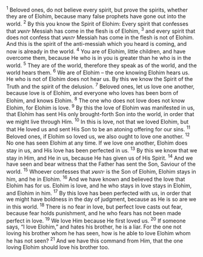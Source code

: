 <sup>1</sup> Beloved ones, do not believe every spirit, but prove the spirits, whether they are of Elohim, because many false prophets have gone out into the world.
<sup>2</sup> By this you know the Spirit of Elohim: Every spirit that confesses that יהושע Messiah has come in the flesh is of Elohim,
<sup>3</sup> and every spirit that does not confess that יהושע Messiah has come in the flesh is not of Elohim. And this is the spirit of the anti-messiah which you heard is coming, and now is already in the world.
<sup>4</sup> You are of Elohim, little children, and have overcome them, because He who is in you is greater than he who is in the world.
<sup>5</sup> They are of the world, therefore they speak as of the world, and the world hears them.
<sup>6</sup> We are of Elohim – the one knowing Elohim hears us. He who is not of Elohim does not hear us. By this we know the Spirit of the Truth and the spirit of the delusion.
<sup>7</sup> Beloved ones, let us love one another, because love is of Elohim, and everyone who loves has been born of Elohim, and knows Elohim.
<sup>8</sup> The one who does not love does not know Elohim, for Elohim is love.
<sup>9</sup> By this the love of Elohim was manifested in us, that Elohim has sent His only brought-forth Son into the world, in order that we might live through Him.
<sup>10</sup> In this is love, not that we loved Elohim, but that He loved us and sent His Son to be an atoning offering for our sins.
<sup>11</sup> Beloved ones, if Elohim so loved us, we also ought to love one another.
<sup>12</sup> No one has seen Elohim at any time. If we love one another, Elohim does stay in us, and His love has been perfected in us.
<sup>13</sup> By this we know that we stay in Him, and He in us, because He has given us of His Spirit.
<sup>14</sup> And we have seen and bear witness that the Father has sent the Son, Saviour of the world.
<sup>15</sup> Whoever confesses that יהושע is the Son of Elohim, Elohim stays in him, and he in Elohim.
<sup>16</sup> And we have known and believed the love that Elohim has for us. Elohim is love, and he who stays in love stays in Elohim, and Elohim in him.
<sup>17</sup> By this love has been perfected with us, in order that we might have boldness in the day of judgment, because as He is so are we in this world.
<sup>18</sup> There is no fear in love, but perfect love casts out fear, because fear holds punishment, and he who fears has not been made perfect in love.
<sup>19</sup> We love Him because He first loved us.
<sup>20</sup> If someone says, “I love Elohim,” and hates his brother, he is a liar. For the one not loving his brother whom he has seen, how is he able to love Elohim whom he has not seen?
<sup>21</sup> And we have this command from Him, that the one loving Elohim should love his brother too.
